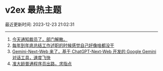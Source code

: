 # v2ex 最热主题

最近更新时间: 2023-12-23 21:02:31

--- 
1. [今天通知裁员了，部门解散。](https://www.v2ex.com/t/1002781) 
2. [每年到年底总结工作述职的时候感觉自己好像啥都没干](https://www.v2ex.com/t/1002803) 
3. [Gemini-Next-Web 来了，基于 ChatGPT-Next-Web 开发的 Google Gemini 对话工具，速度飞快](https://www.v2ex.com/t/1002850) 
4. [准大龄普通程序员出路，求指点](https://www.v2ex.com/t/1002833) 
